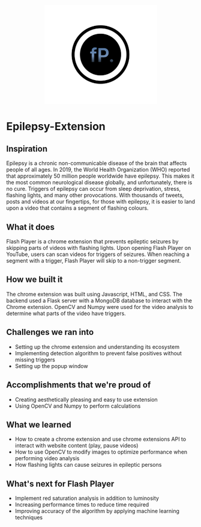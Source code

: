 <p align="center">
  <img src="screenshots/icon.png" alt="icon" width="300px" /><br/>
</p>

# Epilepsy-Extension

## Inspiration
Epilepsy is a chronic non-communicable disease of the brain that affects people of all ages. In 2019, the World Health Organization (WHO) reported that approximately 50 million people worldwide have epilepsy. This makes it the most common neurological disease globally, and unfortunately, there is no cure.
Triggers of epilepsy can occur from sleep deprivation, stress, flashing lights, and many other provocations. With thousands of tweets, posts and videos at our fingertips, for those with epilepsy, it is easier to land upon a video that contains a segment of flashing colours. 

## What it does
Flash Player is a chrome extension that prevents epileptic seizures by skipping parts of videos with flashing lights. 
Upon opening Flash Player on YouTube, users can scan videos for triggers of seizures. When reaching a segment with a trigger, Flash Player will skip to a non-trigger segment.

## How we built it
The chrome extension was built using Javascript, HTML, and CSS. The backend used a Flask server with a MongoDB database to interact with the Chrome extension. OpenCV and Numpy were used for the video analysis to determine what parts of the video have triggers.

## Challenges we ran into
- Setting up the chrome extension and understanding its ecosystem
- Implementing detection algorithm to prevent false positives without missing triggers
- Setting up the popup window

## Accomplishments that we're proud of
- Creating aesthetically pleasing and easy to use extension
- Using OpenCV and Numpy to perform calculations

## What we learned
- How to create a chrome extension and use chrome extensions API to interact with website content (play, pause videos)
- How to use OpenCV to modify images to optimize performance when performing video analysis
- How flashing lights can cause seizures in epileptic persons

## What's next for Flash Player
- Implement red saturation analysis in addition to luminosity 
- Increasing performance times to reduce time required 
- Improving accuracy of the algorithm by applying machine learning techniques
